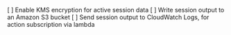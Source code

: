 [ ] Enable KMS encryption for active session data
[ ] Write session output to an Amazon S3 bucket
[ ] Send session output to CloudWatch Logs, for action subscription via lambda

